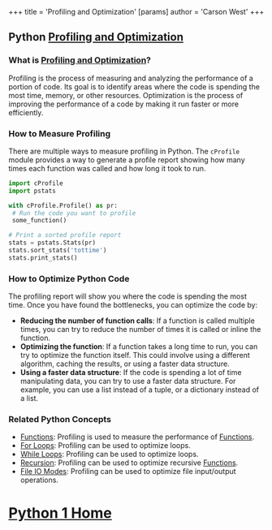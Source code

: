 +++
 title = 'Profiling and Optimization'
[params]
	author = 'Carson West'
+++
## Python [Profiling and Optimization](./../profiling-and-optimization/)

### What is [Profiling and Optimization](./../profiling-and-optimization/)?
Profiling is the process of measuring and analyzing the performance of a portion of code. Its goal is to identify areas where the code is spending the most time, memory, or other resources. Optimization is the process of improving the performance of a code by making it run faster or more efficiently.

### How to Measure Profiling
There are multiple ways to measure profiling in Python. The `cProfile` module provides a way to generate a profile report showing how many times each function was called and how long it took to run.

```python
import cProfile
import pstats

with cProfile.Profile() as pr:
 # Run the code you want to profile
 some_function()

# Print a sorted profile report
stats = pstats.Stats(pr)
stats.sort_stats('tottime')
stats.print_stats()
```

### How to Optimize Python Code
The profiling report will show you where the code is spending the most time. Once you have found the bottlenecks, you can optimize the code by:

- **Reducing the number of function calls**: If a function is called multiple times, you can try to reduce the number of times it is called or inline the function.
- **Optimizing the function**: If a function takes a long time to run, you can try to optimize the function itself. This could involve using a different algorithm, caching the results, or using a faster data structure.
- **Using a faster data structure**: If the code is spending a lot of time manipulating data, you can try to use a faster data structure. For example, you can use a list instead of a tuple, or a dictionary instead of a list.

### Related Python Concepts

- [Functions](./../functions/): Profiling is used to measure the performance of [Functions](./../functions/).
- [For Loops](./../for-loops/): Profiling can be used to optimize loops.
- [While Loops](./../while-loops/): Profiling can be used to optimize loops.
- [Recursion](./../recursion/): Profiling can be used to optimize recursive [Functions](./../functions/).
- [File IO Modes](./../file-io-modes/): Profiling can be used to optimize file input/output operations.
# [Python 1 Home](./../python-1-home/)
